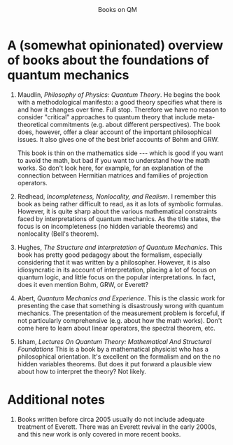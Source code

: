 <meta http-equiv='cache-control' content='no-cache'> 
<meta http-equiv='expires' content='0'> 
<meta http-equiv='pragma' content='no-cache'>

<header>Books on QM</header>

# A (somewhat opinionated) overview of books about the foundations of quantum mechanics

1. Maudlin, _Philosophy of Physics: Quantum Theory_. He begins the
   book with a methodological manifesto: a good theory specifies what
   there is and how it changes over time. Full stop. Therefore we have
   no reason to consider "critical" approaches to quantum theory that
   include meta-theoretical commitments (e.g. about different
   perspectives). The book does, however, offer a clear account of the
   important philosophical issues. It also gives one of the best brief
   accounts of Bohm and GRW.
   
   This book is thin on the mathematics side --- which is good
   if you want to avoid the math, but bad if you want to understand
   how the math works. So don't look here, for example, for an explanation of the connection between Hermitian matrices and families of projection operators.
   
2. Redhead, _Incompleteness, Nonlocality, and Realism_. I remember
   this book as being rather difficult to read, as it as lots of symbolic formulas. However, it is quite sharp about
   the various mathematical constraints faced by interpretations of quantum mechanics. As the title states, the focus is on
   incompleteness (no hidden variable theorems) and nonlocality (Bell's theorem). 
   
3. Hughes, _The Structure and Interpretation of Quantum Mechanics_. This book has pretty good pedagogy about the formalism,
   especially considering that it was written by a philosopher. However, it is also idiosyncratic in its account of
   interpretation, placing a lot of focus on quantum logic, and little focus on the popular interpretations. In fact, does it even mention      Bohm, GRW, or Everett? 
   
4. Abert, _Quantum Mechanics and Experience_. This is the classic work
   for presenting the case that something is disastrously wrong with
   quantum mechanics. The presentation of the measurement problem is
   forceful, if not particularly comprehensive (e.g. about how the
   math works). Don't come here to learn about linear operators, the
   spectral theorem, etc.
   
5. Isham, _Lectures On Quantum Theory: Mathematical And Structural
   Foundations_ This is a book by a mathematical physicist who has a
   philosophical orientation. It's excellent on the formalism and on
   the no hidden variables theorems. But does it put forward a
   plausible view about how to interpret the theory? Not likely.

# Additional notes

1. Books written before circa 2005 usually do not include adequate treatment of Everett. There was an Everett revival in the early 2000s, and this new work is only covered in more recent books.

